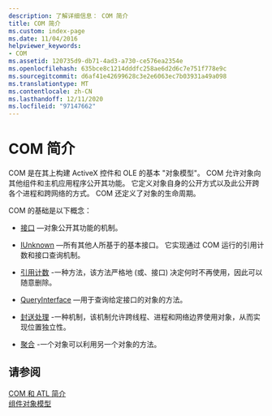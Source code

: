 ```yaml
---
description: 了解详细信息： COM 简介
title: COM 简介
ms.custom: index-page
ms.date: 11/04/2016
helpviewer_keywords:
- COM
ms.assetid: 120735d9-db71-4ad3-a730-ce576ea2354e
ms.openlocfilehash: 635bce8c1214dddfc258ae6d2d6c7e751f778e9c
ms.sourcegitcommit: d6af41e42699628c3e2e6063ec7b03931a49a098
ms.translationtype: MT
ms.contentlocale: zh-CN
ms.lasthandoff: 12/11/2020
ms.locfileid: "97147662"
---
```

# <a name="introduction-to-com"></a>COM 简介

COM 是在其上构建 ActiveX 控件和 OLE 的基本 "对象模型"。 COM 允许对象向其他组件和主机应用程序公开其功能。 它定义对象自身的公开方式以及此公开跨各个进程和跨网络的方式。 COM 还定义了对象的生命周期。

COM 的基础是以下概念：

- [接口](../atl/interfaces-atl.md) —对象公开其功能的机制。

- [IUnknown](../atl/iunknown.md) —所有其他人所基于的基本接口。 它实现通过 COM 运行的引用计数和接口查询机制。

- [引用计数](../atl/reference-counting.md) -一种方法，该方法严格地 (或、接口) 决定何时不再使用，因此可以随意删除。

- [QueryInterface](../atl/queryinterface.md) —用于查询给定接口的对象的方法。

- [封送处理](../atl/marshaling.md) -一种机制，该机制允许跨线程、进程和网络边界使用对象，从而实现位置独立性。

- [聚合](../atl/aggregation.md) -一个对象可以利用另一个对象的方法。

## <a name="see-also"></a>请参阅

[COM 和 ATL 简介](../atl/introduction-to-com-and-atl.md)<br/>
[组件对象模型](/windows/win32/com/the-component-object-model)

